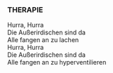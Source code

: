 ### THERAPIE
Hurra, Hurra  
Die Außerirdischen sind da  
Alle fangen an zu lachen  
Hurra, Hurra  
Die Außerirdischen sind da  
Alle fangen an zu hyperventilieren  
